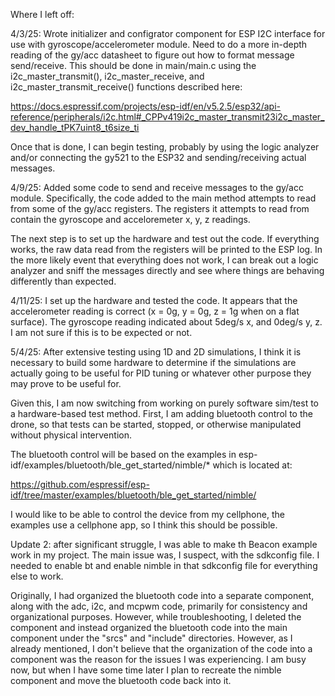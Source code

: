 Where I left off:

4/3/25:
Wrote initializer and configrator component for ESP I2C interface for use with gyroscope/accelerometer module.
Need to do a more in-depth reading of the gy/acc datasheet to figure out how to format message send/receive. This should be done in main/main.c using the i2c_master_transmit(), i2c_master_receive, and i2c_master_transmit_receive() functions described here: 

https://docs.espressif.com/projects/esp-idf/en/v5.2.5/esp32/api-reference/peripherals/i2c.html#_CPPv419i2c_master_transmit23i2c_master_dev_handle_tPK7uint8_t6size_ti

Once that is done, I can begin testing, probably by using the logic analyzer and/or connecting the gy521 to the ESP32 and sending/receiving actual messages.

4/9/25:
Added some code to send and receive messages to the gy/acc module. Specifically, the code added to the main method attempts to read from some of the gy/acc registers. The registers it attempts to read from contain the gyroscope and acceloremeter x, y, z readings.

The next step is to set up the hardware and test out the code. If everything works, the raw data read from the registers will be printed to the ESP log. In the more likely event that everything does not work, I can break out a logic analyzer and sniff the messages directly and see where things are behaving differently than expected. 

4/11/25:
I set up the hardware and tested the code. It appears that the accelerometer reading is correct (x = 0g, y = 0g, z = 1g when on a flat surface). The gyroscope reading indicated about 5deg/s x, and 0deg/s y, z. I am not sure if this is to be expected or not.

5/4/25:
After extensive testing using 1D and 2D simulations, I think it is necessary to build some hardware to determine if the simulations are actually going to be useful for PID tuning or whatever other purpose they may prove to be useful for. 

Given this, I am now switching from working on purely software sim/test to a hardware-based test method. First, I am adding bluetooth control to the drone, so that tests can be started, stopped, or otherwise manipulated without physical intervention. 

The bluetooth control will be based on the examples in esp-idf/examples/bluetooth/ble_get_started/nimble/* which is located at:

https://github.com/espressif/esp-idf/tree/master/examples/bluetooth/ble_get_started/nimble/

I would like to be able to control the device from my cellphone, the examples use a cellphone app, so I think this should be possible.

Update 2:
after significant struggle, I was able to make th Beacon example work in my project. The main issue was, I suspect, with the sdkconfig file. I needed to enable bt and enable nimble in that sdkconfig file for everything else to work. 

Originally, I had organized the bluetooth code into a separate component, along with the adc, i2c, and mcpwm code, primarily for consistency and organizational purposes. However, while troubleshooting, I deleted the component and instead organized the bluetooth code into the main component under the "srcs" and "include" directories. However, as I already mentioned, I don't believe that the organization of the code into a component was the reason for the issues I was experiencing. I am busy now, but when I have some time later I plan to recreate the nimble component and move the bluetooth code back into it. 
